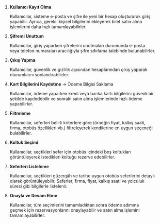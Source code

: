 1. **Kullanıcı Kayıt Olma**
    
    Kullanıcılar, sisteme e-posta ve şifre ile yeni bir hesap oluşturarak giriş yapabilir. Ayrıca, gerekli kişisel bilgilerini ekleyerek bilet satın alma işlemlerini daha hızlı tamamlayabilirler.
    
2. **Şifremi Unuttum**
    
    Kullanıcılar, giriş yaparken şifrelerini unutmaları durumunda e-posta veya telefon numaraları aracılığıyla şifre sıfırlama talebinde bulunabilirler.
    
3. **Çıkış Yapma**
    
    Kullanıcılar, güvenlik ve gizlilik açısından hesaplarından çıkış yaparak oturumlarını sonlandırabilirler.
    
4. **Kart Bilgilerini Kaydetme** → Ödeme Bilgisi Saklama
    
    Kullanıcılar, ödeme yaparken kredi veya banka kartı bilgilerini güvenli bir şekilde kaydedebilir ve sonraki satın alma işlemlerinde hızlı ödeme yapabilirler.
    
5. **Filtreleme**
    
    Kullanıcılar, seferleri belirli kriterlere göre (örneğin fiyat, kalkış saati, firma, otobüs özellikleri vb.) filtreleyerek kendilerine en uygun seçeneği bulabilirler.
    
 6. **Koltuk Seçimi**
    
    Kullanıcılar, seçtikleri sefer için otobüs içindeki boş koltukları görüntüleyerek istedikleri koltuğu rezerve edebilirler.
    
7. **Seferleri Listeleme**
    
    Kullanıcılar, seçtikleri güzergâh ve tarihe uygun otobüs seferlerini detaylı olarak görüntüleyebilir. Seferler, firma, fiyat, kalkış saati ve yolculuk süresi gibi bilgilerle listelenir.
    
8. **Onayla ve Devam Etme**
    
    Kullanıcılar, tüm seçimlerini tamamladıktan sonra ödeme adımına geçmek için rezervasyonlarını onaylayabilir ve satın alma işlemini tamamlayabilirler.
